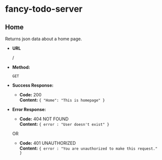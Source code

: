 # fancy-todo-server

**Home**
----
  Returns json data about a home page.

* **URL**

  /

* **Method:**

  `GET`


* **Success Response:**

  * **Code:** 200 <br />
    **Content:** `{ "Home": "This is homepage" }`
 
* **Error Response:**

  * **Code:** 404 NOT FOUND <br />
    **Content:** `{ error : "User doesn't exist" }`

  OR

  * **Code:** 401 UNAUTHORIZED <br />
    **Content:** `{ error : "You are unauthorized to make this request." }`

